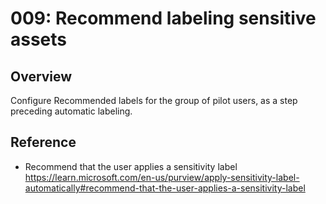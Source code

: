 # 009: Recommend labeling sensitive assets

## Overview

Configure Recommended labels for the group of pilot users, as a step preceding automatic labeling. 

## Reference

* Recommend that the user applies a sensitivity label https://learn.microsoft.com/en-us/purview/apply-sensitivity-label-automatically#recommend-that-the-user-applies-a-sensitivity-label

